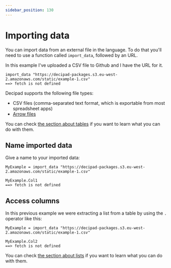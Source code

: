 ```yaml
---
sidebar_position: 130
---
```


# Importing data

You can import data from an external file in the language. To do that you'll need to use a function called `import_data`, followed by an URL.

In this example I've uploaded a CSV file to Github and I have the URL for it.

```deci live
import_data "https://decipad-packages.s3.eu-west-2.amazonaws.com/static/example-1.csv"
==> fetch is not defined
```

Decipad supports the following file types:

- CSV files (comma-separated text format, which is exportable from most spreadsheet apps)
- [Arrow files](https://arrow.apache.org)

You can check [the section about tables](/docs/docs/language/organising-your-data/tables) if you want to learn what you can do with them.

## Name imported data

Give a name to your imported data:

```deci live
MyExample = import_data "https://decipad-packages.s3.eu-west-2.amazonaws.com/static/example-1.csv"

MyExample.Col1
==> fetch is not defined
```

## Access columns

In this previous example we were extracting a list from a table by using the `.` operator like this:

```deci live
MyExample = import_data "https://decipad-packages.s3.eu-west-2.amazonaws.com/static/example-1.csv"

MyExample.Col2
==> fetch is not defined
```

You can check [the section about lists](/docs/docs/language/organising-your-data/lists) if you want to learn what you can do with them.
